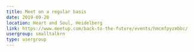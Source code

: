 ```yaml
---
title: Meet on a regular basis
date: 2019-09-20
location: Heart and Soul, Heidelberg
link: https://www.meetup.com/back-to-the-future/events/hmcmfpyzmbbc/
usergroup: smalltalkrn
type: usergroup
---
```


